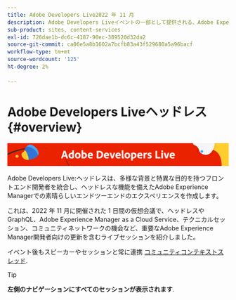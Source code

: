 ```yaml
---
title: Adobe Developers Live2022 年 11 月
description: Adobe Developers Liveイベントの一部として提供される、Adobe Experience Manager Sitesのビデオとチュートリアルのコレクションです。
sub-product: sites, content-services
exl-id: 726dae1b-dc6c-4187-90ec-389520d32da2
source-git-commit: ca06e5a8b1602a7bcfb83a43f529680a5a96bacf
workflow-type: tm+mt
source-wordcount: '125'
ht-degree: 2%

---
```


# Adobe Developers Liveヘッドレス {#overview}

<img alt="アドビ開発者ライブ" src="./../../assets/adl.png" />

Adobe Developers Live:ヘッドレスは、多様な背景と特異な目的を持つフロントエンド開発者を統合し、ヘッドレスな機能を備えたAdobe Experience Managerでの素晴らしいエンドツーエンドのエクスペリエンスを作成します。

これは、2022 年 11 月に開催された 1 日間の仮想会議で、ヘッドレスやGraphQL、Adobe Experience Manager as a Cloud Service、テクニカルセッション、コミュニティネットワークの機会など、重要なAdobe Experience Manager開発者向けの更新を含むライブセッションを紹介しました。

イベント後もスピーカーやセッションと常に連携 [コミュニティコンテキストスレッド](https://experienceleaguecommunities.adobe.com/t5/adobe-experience-manager/adobe-developers-live-aem-headless-2022-complete-session-list/td-p/553511).

<!-- 
## Highlights

<table>
  <tr>
   <td>
      <a href="headless.md">
      <img alt="Headless Sites" src="assets/mathias.png"/>
      </a>
      <div>
         <a href="headless.md"><strong>Headless Sites</strong></a>         
         <br/><em>with Mathias Siegel, Principal Product Manager, AEM Sites</em>
      </div>
      <p>
        <br/>
         With GraphQL for Content Fragments available for AEM 6.5 and Adobe Experience Manager as a Cloud Service, let’s explore how Adobe Experience Manager can be used as a headless CMS.
      </p>
     </td>   
     <td>
      <a href="aep-integration.md">
      <img alt="Overview of Adobe Experience Platform integration" src="assets/eric.png"/>
      </a>
      <div>
         <a href="aep-integration.md"><strong>Overview of Adobe Experience Platform integration</strong></a>
         <br/><em>with Eric Knee, Principal Enterprise Solution Architect</em>
      </div>
      <p>
        <br/>
         This session will give you an overall view of different ways that Adobe Experience Platform can integrate within your ecosystem and things to consider when planning the integration work.
      </p>
   </td>
   </td>
     <td>
      <a href="pdf-services-api.md">
      <img alt="Generating documents and capturing e-signatures in your apps using Adobe Sign API" src="assets/ben.png"/>
      </a>
      <div>
         <a href="pdf-services-api.md"><strong>Generating documents and capturing e-signatures in your apps using Adobe Sign API</strong></a>
         <br/><em>with Ben Vanderberg, Principal Developer Evangelist</em>
      </div>
      <p>
        <br/>
         Adobe Document Generation API is a powerful document creation service driven by Microsoft Word templates merged with your data. When combined with Adobe Sign API, developers have an easy way to generate dynamic documents ready to be processed through the Sign workflow.
      </p>
   </td> 
  </tr>
</table>
-->

>[!TIP]
>
>**左側のナビゲーションにすべてのセッションが表示されます**.
